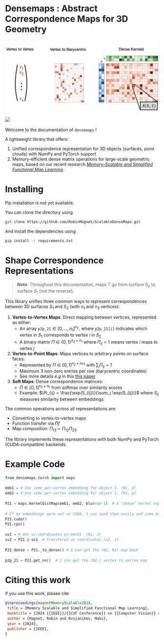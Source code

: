 # Densemaps : Abstract Correspondence Maps for 3D Geometry

<p align="center">
<img src="img/maps.png">
</p>


[![](https://github.com/RobinMagnet/ScalableDenseMaps/actions/workflows/documentation.yml/badge.svg)](https://robinmagnet.github.io/ScalableDenseMaps/)

Welcome to the documentation of `densemaps` !

A lightweight library that offers:
 1. Unified correspondence representation for 3D objects (surfaces, point clouds) with NumPy and PyTorch support
 2. Memory-efficient dense matrix operations for large-scale geometric maps, based on our recent research [*Memory-Scalable and Simplified Functional Map Learning*](https://arxiv.org/abs/2404.00330).

# Installing

Pip installation is not yet available.

You can clone the directory using

```bash
git clone https://github.com/RobinMagnet/ScalableDenseMaps.git
```

And install the dependencies using
```bash
pip install -r requirements.txt
```


# Shape Correspondence Representations

> **Note**: Throughout this documentation, maps $T$ go from surface $S_2$ to surface $S_1$ (not the reverse).

This library unifies three common ways to represent correspondences between 3D surfaces $S_1$ and $S_2$ (with $n_1$ and $n_2$ vertices):

 1. **Vertex-to-Vertex Maps**: Direct mapping between vertices, represented as either:
     - An array `p2p_21`$\in [0, \dots, n_1]^{n_2}$, where `p2p_21[i]` indicates which vertex in $S_1$ corresponds to vertex $i$ in $S_2$
     - A binary matrix $\Pi\in\{0,1\}^{n_2\times n_1}$ where $\Pi_{ij}=1$ means vertex $i$ maps to vertex $j$
2. **Vertex-to-Point Maps**: Maps vertices to arbitrary points on surface faces:
    - Represented by $\Pi\in[0,1]^{n_2\times nc_1}$ with $\sum_j \Pi_{ij} = 1$
    - Maximum 3 non-zero entries per row (barycentric coordinates)
    - See more details *e.g* in this [this paper](https://onlinelibrary.wiley.com/doi/full/10.1111/cgf.13254)
3. **Soft Maps**: Dense correspondence matrices:
    - $\Pi\in[0,1]^{n_2\times n_1}$ from softmax over similarity scores
    - Example: $\Pi_{ij} = \frac{\exp(S_{ij})}{\sum_j \exp(S_{ij})}$ where $S_{ij}$ measures similarity between embeddings

The common operations across all representations are:
- Converting to vertex-to-vertex maps
- Function transfer via $\Pi f$
- Map composition: $\Pi_{13}=\Pi_{12} \Pi_{23}$

The library implements these representations with both NumPy and PyTorch (CUDA-compatible) backends.

# Example Code

```python
from densemaps.torch import maps

emb1 = # Use some per-vertex embedding for object 1. (N1, p)
emb2 = # Use some per-vertex embedding for object 2. (N2, p)

P21 = maps.KernelDistMap(emb1, emb2, blur=1e-1)  # A "dense" kernel map, not used in memory

# If my embeddings were not on CUDA, I can send them easily and come back to cpu
P21.cuda()
P21.cpu()

uv1 = # Get uv-coordinates on mesh1  (N1, 2)
uv2 = P21 @ uv1  # Transfered uv coordinates (n2, 2)

P21_dense = P21._to_dense() # I can get the (N2, N1) map back

p2p_21 = P21.get_nn()  # I can get the (N2,) vertex to vertex map
```

 # Citing this work

 If you use this work, please cite

 ```bibtex
@inproceedings{magnetMemoryScalable2024,
  title = {Memory Scalable and Simplified Functional Map Learning},
  booktitle = {2024 {{IEEE}}/{{CVF Conference}} on {{Computer Vision}} and {{Pattern Recognition}} ({{CVPR}})},
  author = {Magnet, Robin and Ovsjanikov, Maks},
  year = {2024},
  publisher = {IEEE},
}
```
